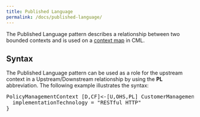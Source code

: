 ```yaml
---
title: Published Language
permalink: /docs/published-language/
---
```


The Published Language pattern describes a relationship between two bounded contexts and is used on a [context map](/docs/context-map/) in CML.

## Syntax
The Published Language pattern can be used as a role for the upstream context in a Upstream/Downstream relationship by using the **PL** abbreviation.
The following example illustrates the syntax:

<div class="highlight"><pre><span></span>PolicyManagementContext [<span class="k">D</span>,<span class="k">CF</span>]&lt;-[<span class="k">U</span>,<span class="k">OHS</span>,<span class="k">PL</span>] CustomerManagementContext {
  <span class="k">implementationTechnology</span> = <span class="s">&quot;RESTful HTTP&quot;</span>
}
</pre></div>

